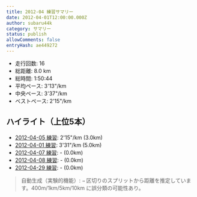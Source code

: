 ```yaml
---
title: 2012-04 練習サマリー
date: 2012-04-01T12:00:00.000Z
author: subaru44k
category: サマリー
status: publish
allowComments: false
entryHash: ae449272
---
```

- 走行回数: 16
- 総距離: 8.0 km
- 総時間: 1:50:44
- 平均ペース: 3'13"/km
- 中央ペース: 3'37"/km
- ベストペース: 2'15"/km

## ハイライト（上位5本）
- [2012-04-05 練習](/2012-04-05-b65aad98ff3554bd59e01419f719a79a/): 2'15"/km (3.0km)
- [2012-04-01 練習](/2012-04-01-ec44769046ab319271fa57d7b0e9735e/): 3'31"/km (5.0km)
- [2012-04-07 練習](/2012-04-07-1c69a8faa4c6b523468e00e2188af1dd/): - (0.0km)
- [2012-04-08 練習](/2012-04-08-0f5e11049f9bd545552018ed47fdc7a6/): - (0.0km)
- [2012-04-29 練習](/2012-04-29-373e3d25e71068e92b4497b1bdc98a5e/): - (0.0km)

> 自動生成（実験的機能）: `→` 区切りのスプリットから距離を推定しています。400m/1km/5km/10km に誤分類の可能性あり。

